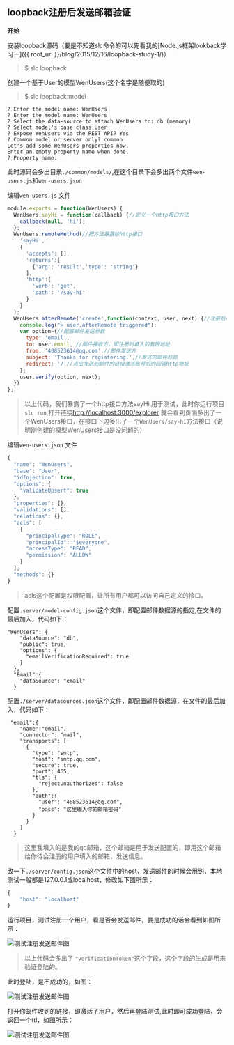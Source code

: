 ## loopback注册后发送邮箱验证

**开始**

安装loopback源码（要是不知道slc命令的可以先看我的[Node.js框架lookback学习一]({{ root_url }}/blog/2015/12/16/loopback-study-1/)）

>$ slc loopback

创建一个基于User的模型WenUsers(这个名字是随便取的)

>$ slc loopback:model

```
? Enter the model name: WenUsers
? Enter the model name: WenUsers
? Select the data-source to attach WenUsers to: db (memory)
? Select model's base class User
? Expose WenUsers via the REST API? Yes
? Common model or server only? common
Let's add some WenUsers properties now.
Enter an empty property name when done.
? Property name:
```
此时源码会多出目录`./common/models/`,在这个目录下会多出两个文件`wen-users.js`和`wen-users.json`

<!--more-->

编辑`wen-users.js` 文件

```javascript
module.exports = function(WenUsers) {
  WenUsers.sayHi = function(callback) {//定义一个http接口方法
    callback(null, 'hi');
  };
  WenUsers.remoteMethod(//把方法暴露给http接口
    'sayHi',
    {
      'accepts': [],
      'returns':[
        {'arg': 'result','type': 'string'}
      ],
      'http':{
        'verb': 'get',
        'path': '/say-hi'
      }
    }
  );
  WenUsers.afterRemote('create',function(context, user, next) {//注册后的回调
    console.log("> user.afterRemote triggered");
    var option={//配置邮件发送参数
      type: 'email',
      to: user.email, //邮件接收方，即注册时填入的有限地址
      from: '408523614@qq.com',//邮件发送方
      subject: 'Thanks for registering.',//发送的邮件标题
      redirect: '/'//点击发送到邮件的链接激活账号后的回调http地址
    };
    user.verify(option, next);
  })
};
```
>以上代码，我们暴露了一个http接口方法sayHi,用于测试，此时你运行项目`slc run`,打开链接<http://localhost:3000/explorer> 就会看到页面多出了一个WenUsers接口，在接口下边多出了一个`WenUsers/say-hi`方法接口（说明刚创建的模型WenUsers接口是没问题的）

编辑`wen-users.json` 文件

```javascript
{
  "name": "WenUsers",
  "base": "User",
  "idInjection": true,
  "options": {
    "validateUpsert": true
  },
  "properties": {},
  "validations": [],
  "relations": {},
  "acls": [
    {
      "principalType": "ROLE",
      "principalId": "$everyone",
      "accessType": "READ",
      "permission": "ALLOW"
    }
  ],
  "methods": {}
}
```
>acls这个配置是权限配置，让所有用户都可以访问自己定义的接口。

配置`.server/model-config.json`这个文件，即配置邮件数据源的指定,在文件的最后加入，代码如下：

```
"WenUsers": {
    "dataSource": "db",
    "public": true,
    "options": {
      "emailVerificationRequired": true
    }
  },
  "Email":{
    "dataSource": "email"
  }
```

配置`./server/datasources.json`这个文件，即配置邮件数据源，在文件的最后加入，代码如下：

```
 "email":{
    "name":"email",
    "connector": "mail",
    "transports": [
      {
        "type": "smtp",
        "host": "smtp.qq.com",
        "secure": true,
        "port": 465,
        "tls": {
          "rejectUnauthorized": false
        },
        "auth":{
          "user": "408523614@qq.com",
          "pass": "这里输入你的邮箱密码"
        }
      }
    ]
  }
```
>这里我填入的是我的qq邮箱，这个邮箱是用于发送配置的，即用这个邮箱给你待会注册的用户填入的邮箱，发送信息。

改一下`./server/config.json`这个文件中的host，发送邮件的时候会用到，本地测试一般都是127.0.0.1或localhost，修改如下图所示：

```javascript
{
    "host": "localhost"
}
```

运行项目，测试注册一个用户，看是否会发送邮件，要是成功的话会看到如图所示：

![测试注册发送邮件图](http://wenyang12.github.io/images/loopback-pic-5-1.png)

>以上代码会多出了 `"verificationToken"`这个字段，这个字段的生成是用来验证登陆的。

此时登陆，是不成功的，如图：

![测试注册发送邮件图](http://wenyang12.github.io/images/loopback-pic-5-2.png)

打开你邮件收到的链接，即激活了用户，然后再登陆测试,此时即可成功登陆，会返回一个ttl，如图所示：

![测试注册发送邮件图](http://wenyang12.github.io/images/loopback-pic-5-3.png)


